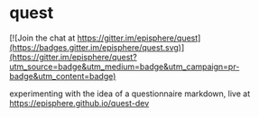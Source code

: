 # quest

[![Join the chat at https://gitter.im/episphere/quest](https://badges.gitter.im/episphere/quest.svg)](https://gitter.im/episphere/quest?utm_source=badge&utm_medium=badge&utm_campaign=pr-badge&utm_content=badge)

experimenting with the idea of a questionnaire markdown, live at https://episphere.github.io/quest-dev
